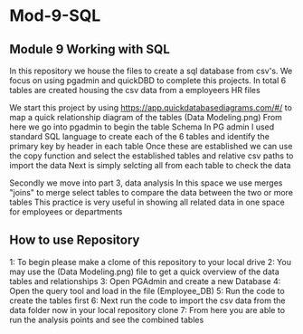 # Mod-9-SQL
## Module 9 Working with SQL

In this repository we house the files to create a sql database from csv's.
We focus on using pgadmin and quickDBD to complete this projects. 
In total 6 tables are created housing the csv data from a employeers HR files

We start this project by using https://app.quickdatabasediagrams.com/#/ to map a quick relationship diagram of the tables (Data Modeling.png)
From here we go into pgadmin to begin the table Schema
In PG admin I used standard SQL language to create each of the 6 tables and identify the primary key by header in each table
Once these are established we can use the copy function and select the established tables and relative csv paths to import the data
Next is simply selcting all from each table to check the data

Secondly we move into part 3, data analysis
In this space we use merges "joins" to merge select tables to compare the data between the two or more tables
This practice is very useful in showing all related data in one space for employees or departments

## How to use Repository
1: To begin please make a clome of this repository to your local drive
2: You may use the (Data Modeling.png) file to get a quick overview of the data tables and relationships
3: Open PGAdmin and create a new Database
4: Open the query tool and load in the file (Employee_DB)
5: Run the code to create the tables first
6: Next run the code to import the csv data from the data folder now in your local repository clone
7: From here you are able to run the analysis points and see the combined tables 
